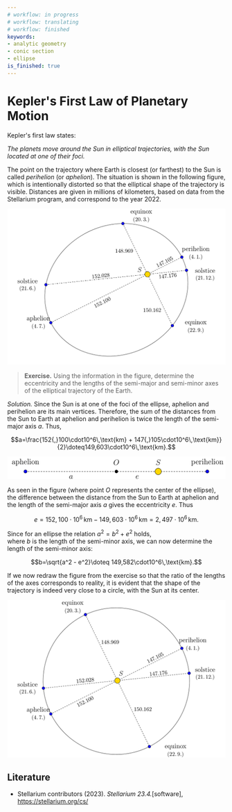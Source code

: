 ```yaml
---
# workflow: in progress
# workflow: translating
# workflow: finished
keywords:
- analytic geometry
- conic section
- ellipse
is_finished: true
---
```


# Kepler's First Law of Planetary Motion

Kepler's first law states:

*The planets move around the Sun in elliptical trajectories, with the Sun located at one of their foci.*

The point on the trajectory where Earth is closest (or farthest) to the Sun
is called *perihelion* (or *aphelion*).
The situation is shown in the following figure, which is intentionally distorted 
so that the elliptical shape of the trajectory is visible. 
Distances are given in millions of kilometers, based on
data from the Stellarium program, and correspond to the year 2022.

![Elliptical trajectory of Earth around the Sun](images_en-figure0.png)

> **Exercise.** Using the information in the figure, determine the eccentricity and the lengths of the semi-major and semi-minor
> axes of the elliptical trajectory of the Earth.

*Solution.* Since the Sun is at one of the foci of the ellipse,
aphelion and perihelion are its main vertices.
Therefore, the sum of the distances from the Sun to Earth at aphelion and perihelion is twice the length of the semi-major axis $a$. Thus,

$$a=\frac{152{,}100\cdot10^6\,\text{km} + 147{,}105\cdot10^6\,\text{km}}{2}\doteq149,603\cdot10^6\,\text{km}.$$

![Relation of parameters to the Sun--Earth distance at aphelion](images_en-figure1.png)

As seen in the figure (where point $O$ represents the center of the ellipse), 
the difference between the distance from the Sun to Earth at aphelion and the length of the semi-major axis $a$ gives the eccentricity $e$. Thus

$$e=152,100\cdot10^6\,\text{km} - 149,603\cdot10^6\,\text{km} =2,497\cdot10^6\,\text{km}.$$

Since for an ellipse the relation $a^2 = b^2 + e^2$ holds,  
where $b$ is the length of the semi-minor axis, 
we can now determine the length of the semi-minor axis:

$$b=\sqrt{a^2 - e^2}\doteq 149,582\cdot10^6\,\text{km}.$$

If we now redraw the figure from the exercise so that the ratio 
of the lengths of the axes corresponds to reality,
it is evident that the shape of the trajectory is indeed very close 
to a circle, with the Sun at its center.

![Earth's trajectory around the Sun to scale](images_en-figure2.png)

## Literature

* Stellarium contributors (2023). *Stellarium 23.4.*[software], <https://stellarium.org/cs/>

